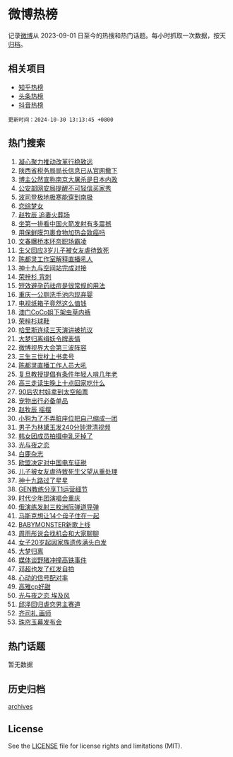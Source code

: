 # 微博热榜

记录[微博](https://www.weibo.com)从 2023-09-01 日至今的热搜和热门话题。每小时抓取一次数据，按天[归档](archives)。

## 相关项目

- [知乎热榜](https://github.com/hotarchive/zhihu)
- [头条热榜](https://github.com/hotarchive/toutiao)
- [抖音热榜](https://github.com/hotarchive/douyin)


`更新时间：2024-10-30 13:13:45 +0800`

## 热门搜索

1. [凝心聚力推动改革行稳致远](https://m.weibo.cn/search?containerid=100103type%3D1%26t%3D10%26q%3D%23%E5%87%9D%E5%BF%83%E8%81%9A%E5%8A%9B%E6%8E%A8%E5%8A%A8%E6%94%B9%E9%9D%A9%E8%A1%8C%E7%A8%B3%E8%87%B4%E8%BF%9C%23&stream_entry_id=51&isnewpage=1&extparam=seat%3D1%26pos%3D0%26stream_entry_id%3D51%26c_type%3D51%26q%3D%2523%25E5%2587%259D%25E5%25BF%2583%25E8%2581%259A%25E5%258A%259B%25E6%258E%25A8%25E5%258A%25A8%25E6%2594%25B9%25E9%259D%25A9%25E8%25A1%258C%25E7%25A8%25B3%25E8%2587%25B4%25E8%25BF%259C%2523%26cate%3D10103%26dgr%3D0%26filter_type%3Drealtimehot%26display_time%3D1730265224%26pre_seqid%3D173026522435902748011131)
1. [陕西省税务局局长信息已从官网撤下](https://m.weibo.cn/search?containerid=100103type%3D1%26t%3D10%26q%3D%23%E9%99%95%E8%A5%BF%E7%9C%81%E7%A8%8E%E5%8A%A1%E5%B1%80%E5%B1%80%E9%95%BF%E4%BF%A1%E6%81%AF%E5%B7%B2%E4%BB%8E%E5%AE%98%E7%BD%91%E6%92%A4%E4%B8%8B%23&stream_entry_id=31&isnewpage=1&extparam=seat%3D1%26stream_entry_id%3D31%26flag%3D1%26band_rank%3D1%26pos%3D0%26filter_type%3Drealtimehot%26c_type%3D31%26realpos%3D1%26q%3D%2523%25E9%2599%2595%25E8%25A5%25BF%25E7%259C%2581%25E7%25A8%258E%25E5%258A%25A1%25E5%25B1%2580%25E5%25B1%2580%25E9%2595%25BF%25E4%25BF%25A1%25E6%2581%25AF%25E5%25B7%25B2%25E4%25BB%258E%25E5%25AE%2598%25E7%25BD%2591%25E6%2592%25A4%25E4%25B8%258B%2523%26cate%3D5001%26dgr%3D0%26lcate%3D5001%26display_time%3D1730265224%26pre_seqid%3D173026522435902748011131)
1. [博主公然宣称南京大屠杀是日本内政](https://m.weibo.cn/search?containerid=100103type%3D1%26t%3D10%26q%3D%23%E5%8D%9A%E4%B8%BB%E5%85%AC%E7%84%B6%E5%AE%A3%E7%A7%B0%E5%8D%97%E4%BA%AC%E5%A4%A7%E5%B1%A0%E6%9D%80%E6%98%AF%E6%97%A5%E6%9C%AC%E5%86%85%E6%94%BF%23&stream_entry_id=31&isnewpage=1&extparam=seat%3D1%26stream_entry_id%3D31%26flag%3D1%26band_rank%3D2%26pos%3D1%26filter_type%3Drealtimehot%26c_type%3D31%26realpos%3D2%26q%3D%2523%25E5%258D%259A%25E4%25B8%25BB%25E5%2585%25AC%25E7%2584%25B6%25E5%25AE%25A3%25E7%25A7%25B0%25E5%258D%2597%25E4%25BA%25AC%25E5%25A4%25A7%25E5%25B1%25A0%25E6%259D%2580%25E6%2598%25AF%25E6%2597%25A5%25E6%259C%25AC%25E5%2586%2585%25E6%2594%25BF%2523%26cate%3D5001%26dgr%3D0%26lcate%3D5001%26display_time%3D1730265224%26pre_seqid%3D173026522435902748011131)
1. [公安部网安局提醒不可轻信买家秀](https://m.weibo.cn/search?containerid=100103type%3D1%26t%3D10%26q%3D%23%E5%85%AC%E5%AE%89%E9%83%A8%E7%BD%91%E5%AE%89%E5%B1%80%E6%8F%90%E9%86%92%E4%B8%8D%E5%8F%AF%E8%BD%BB%E4%BF%A1%E4%B9%B0%E5%AE%B6%E7%A7%80%23&stream_entry_id=31&isnewpage=1&extparam=seat%3D1%26stream_entry_id%3D31%26flag%3D0%26band_rank%3D3%26pos%3D2%26filter_type%3Drealtimehot%26c_type%3D31%26realpos%3D3%26q%3D%2523%25E5%2585%25AC%25E5%25AE%2589%25E9%2583%25A8%25E7%25BD%2591%25E5%25AE%2589%25E5%25B1%2580%25E6%258F%2590%25E9%2586%2592%25E4%25B8%258D%25E5%258F%25AF%25E8%25BD%25BB%25E4%25BF%25A1%25E4%25B9%25B0%25E5%25AE%25B6%25E7%25A7%2580%2523%26cate%3D5001%26dgr%3D0%26lcate%3D5001%26display_time%3D1730265224%26pre_seqid%3D173026522435902748011131)
1. [波司登极地极寒能穿到南极](https://m.weibo.cn/search?containerid=100103type%3D1%26t%3D10%26q%3D%23%E6%B3%A2%E5%8F%B8%E7%99%BB%E6%9E%81%E5%9C%B0%E6%9E%81%E5%AF%92%E8%83%BD%E7%A9%BF%E5%88%B0%E5%8D%97%E6%9E%81%23&stream_entry_id=31&isnewpage=1&extparam=seat%3D1%26stream_entry_id%3D31%26is_ad_pos%3D1%26lcate%3D5001%26topic_ad%3D1%26pos%3D3%26band_rank%3D4%26c_type%3D31%26filter_type%3Drealtimehot%26q%3D%2523%25E6%25B3%25A2%25E5%258F%25B8%25E7%2599%25BB%25E6%259E%2581%25E5%259C%25B0%25E6%259E%2581%25E5%25AF%2592%25E8%2583%25BD%25E7%25A9%25BF%25E5%2588%25B0%25E5%258D%2597%25E6%259E%2581%2523%26cate%3D5001%26dgr%3D0%26adid%3D262423%26display_time%3D1730265224%26pre_seqid%3D173026522435902748011131)
1. [恋综梦女](https://m.weibo.cn/search?containerid=100103type%3D1%26t%3D10%26q%3D%E6%81%8B%E7%BB%BC%E6%A2%A6%E5%A5%B3&stream_entry_id=31&isnewpage=1&extparam=seat%3D1%26stream_entry_id%3D31%26flag%3D1%26band_rank%3D4%26pos%3D4%26filter_type%3Drealtimehot%26c_type%3D31%26realpos%3D4%26q%3D%25E6%2581%258B%25E7%25BB%25BC%25E6%25A2%25A6%25E5%25A5%25B3%26cate%3D5001%26dgr%3D0%26lcate%3D5001%26display_time%3D1730265224%26pre_seqid%3D173026522435902748011131)
1. [赵牧辰 追妻火葬场](https://m.weibo.cn/search?containerid=100103type%3D1%26t%3D10%26q%3D%E8%B5%B5%E7%89%A7%E8%BE%B0+%E8%BF%BD%E5%A6%BB%E7%81%AB%E8%91%AC%E5%9C%BA&stream_entry_id=31&isnewpage=1&extparam=seat%3D1%26stream_entry_id%3D31%26flag%3D1%26band_rank%3D5%26pos%3D5%26filter_type%3Drealtimehot%26c_type%3D31%26realpos%3D5%26q%3D%25E8%25B5%25B5%25E7%2589%25A7%25E8%25BE%25B0%2520%25E8%25BF%25BD%25E5%25A6%25BB%25E7%2581%25AB%25E8%2591%25AC%25E5%259C%25BA%26cate%3D5001%26dgr%3D0%26lcate%3D5001%26display_time%3D1730265224%26pre_seqid%3D173026522435902748011131)
1. [坐第一排看中国火箭发射有多震撼](https://m.weibo.cn/search?containerid=100103type%3D1%26t%3D10%26q%3D%23%E5%9D%90%E7%AC%AC%E4%B8%80%E6%8E%92%E7%9C%8B%E4%B8%AD%E5%9B%BD%E7%81%AB%E7%AE%AD%E5%8F%91%E5%B0%84%E6%9C%89%E5%A4%9A%E9%9C%87%E6%92%BC%23&stream_entry_id=31&isnewpage=1&extparam=seat%3D1%26stream_entry_id%3D31%26flag%3D0%26band_rank%3D6%26pos%3D6%26filter_type%3Drealtimehot%26c_type%3D31%26realpos%3D6%26q%3D%2523%25E5%259D%2590%25E7%25AC%25AC%25E4%25B8%2580%25E6%258E%2592%25E7%259C%258B%25E4%25B8%25AD%25E5%259B%25BD%25E7%2581%25AB%25E7%25AE%25AD%25E5%258F%2591%25E5%25B0%2584%25E6%259C%2589%25E5%25A4%259A%25E9%259C%2587%25E6%2592%25BC%2523%26cate%3D5001%26dgr%3D0%26lcate%3D5001%26display_time%3D1730265224%26pre_seqid%3D173026522435902748011131)
1. [用保鲜膜包裹食物加热会致癌吗](https://m.weibo.cn/search?containerid=100103type%3D1%26t%3D10%26q%3D%23%E7%94%A8%E4%BF%9D%E9%B2%9C%E8%86%9C%E5%8C%85%E8%A3%B9%E9%A3%9F%E7%89%A9%E5%8A%A0%E7%83%AD%E4%BC%9A%E8%87%B4%E7%99%8C%E5%90%97%23&stream_entry_id=31&isnewpage=1&extparam=seat%3D1%26stream_entry_id%3D31%26is_ad_pos%3D1%26lcate%3D5001%26filter_type%3Drealtimehot%26band_rank%3D7%26c_type%3D31%26pos%3D7%26q%3D%2523%25E7%2594%25A8%25E4%25BF%259D%25E9%25B2%259C%25E8%2586%259C%25E5%258C%2585%25E8%25A3%25B9%25E9%25A3%259F%25E7%2589%25A9%25E5%258A%25A0%25E7%2583%25AD%25E4%25BC%259A%25E8%2587%25B4%25E7%2599%258C%25E5%2590%2597%2523%26cate%3D5001%26dgr%3D0%26adid%3D262540%26display_time%3D1730265224%26pre_seqid%3D173026522435902748011131)
1. [文春曝桥本环奈职场霸凌](https://m.weibo.cn/search?containerid=100103type%3D1%26t%3D10%26q%3D%23%E6%96%87%E6%98%A5%E6%9B%9D%E6%A1%A5%E6%9C%AC%E7%8E%AF%E5%A5%88%E8%81%8C%E5%9C%BA%E9%9C%B8%E5%87%8C%23&stream_entry_id=31&isnewpage=1&extparam=seat%3D1%26stream_entry_id%3D31%26flag%3D0%26band_rank%3D7%26pos%3D8%26filter_type%3Drealtimehot%26c_type%3D31%26realpos%3D7%26q%3D%2523%25E6%2596%2587%25E6%2598%25A5%25E6%259B%259D%25E6%25A1%25A5%25E6%259C%25AC%25E7%258E%25AF%25E5%25A5%2588%25E8%2581%258C%25E5%259C%25BA%25E9%259C%25B8%25E5%2587%258C%2523%26cate%3D5001%26dgr%3D0%26lcate%3D5001%26display_time%3D1730265224%26pre_seqid%3D173026522435902748011131)
1. [生父回应3岁儿子被女友虐待致死](https://m.weibo.cn/search?containerid=100103type%3D1%26t%3D10%26q%3D%23%E7%94%9F%E7%88%B6%E5%9B%9E%E5%BA%943%E5%B2%81%E5%84%BF%E5%AD%90%E8%A2%AB%E5%A5%B3%E5%8F%8B%E8%99%90%E5%BE%85%E8%87%B4%E6%AD%BB%23&stream_entry_id=31&isnewpage=1&extparam=seat%3D1%26stream_entry_id%3D31%26flag%3D2%26band_rank%3D8%26pos%3D9%26filter_type%3Drealtimehot%26c_type%3D31%26realpos%3D8%26q%3D%2523%25E7%2594%259F%25E7%2588%25B6%25E5%259B%259E%25E5%25BA%25943%25E5%25B2%2581%25E5%2584%25BF%25E5%25AD%2590%25E8%25A2%25AB%25E5%25A5%25B3%25E5%258F%258B%25E8%2599%2590%25E5%25BE%2585%25E8%2587%25B4%25E6%25AD%25BB%2523%26cate%3D5001%26dgr%3D0%26lcate%3D5001%26display_time%3D1730265224%26pre_seqid%3D173026522435902748011131)
1. [陈都灵工作室解释直播吼人](https://m.weibo.cn/search?containerid=100103type%3D1%26t%3D10%26q%3D%23%E9%99%88%E9%83%BD%E7%81%B5%E5%B7%A5%E4%BD%9C%E5%AE%A4%E8%A7%A3%E9%87%8A%E7%9B%B4%E6%92%AD%E5%90%BC%E4%BA%BA%23&stream_entry_id=31&isnewpage=1&extparam=seat%3D1%26stream_entry_id%3D31%26flag%3D2%26band_rank%3D9%26pos%3D10%26filter_type%3Drealtimehot%26c_type%3D31%26realpos%3D9%26q%3D%2523%25E9%2599%2588%25E9%2583%25BD%25E7%2581%25B5%25E5%25B7%25A5%25E4%25BD%259C%25E5%25AE%25A4%25E8%25A7%25A3%25E9%2587%258A%25E7%259B%25B4%25E6%2592%25AD%25E5%2590%25BC%25E4%25BA%25BA%2523%26cate%3D5001%26dgr%3D0%26lcate%3D5001%26display_time%3D1730265224%26pre_seqid%3D173026522435902748011131)
1. [神十九与空间站完成对接](https://m.weibo.cn/search?containerid=100103type%3D1%26t%3D10%26q%3D%23%E7%A5%9E%E5%8D%81%E4%B9%9D%E4%B8%8E%E7%A9%BA%E9%97%B4%E7%AB%99%E5%AE%8C%E6%88%90%E5%AF%B9%E6%8E%A5%23&stream_entry_id=31&isnewpage=1&extparam=seat%3D1%26stream_entry_id%3D31%26flag%3D0%26band_rank%3D10%26pos%3D11%26filter_type%3Drealtimehot%26c_type%3D31%26realpos%3D10%26q%3D%2523%25E7%25A5%259E%25E5%258D%2581%25E4%25B9%259D%25E4%25B8%258E%25E7%25A9%25BA%25E9%2597%25B4%25E7%25AB%2599%25E5%25AE%258C%25E6%2588%2590%25E5%25AF%25B9%25E6%258E%25A5%2523%26cate%3D5001%26dgr%3D0%26lcate%3D5001%26display_time%3D1730265224%26pre_seqid%3D173026522435902748011131)
1. [荣梓杉 背刺](https://m.weibo.cn/search?containerid=100103type%3D1%26t%3D10%26q%3D%E8%8D%A3%E6%A2%93%E6%9D%89+%E8%83%8C%E5%88%BA&stream_entry_id=31&isnewpage=1&extparam=seat%3D1%26stream_entry_id%3D31%26flag%3D1%26band_rank%3D11%26pos%3D12%26filter_type%3Drealtimehot%26c_type%3D31%26realpos%3D11%26q%3D%25E8%258D%25A3%25E6%25A2%2593%25E6%259D%2589%2520%25E8%2583%258C%25E5%2588%25BA%26cate%3D5001%26dgr%3D0%26lcate%3D5001%26display_time%3D1730265224%26pre_seqid%3D173026522435902748011131)
1. [短效避孕药祛痘是很常规的用法](https://m.weibo.cn/search?containerid=100103type%3D1%26t%3D10%26q%3D%23%E7%9F%AD%E6%95%88%E9%81%BF%E5%AD%95%E8%8D%AF%E7%A5%9B%E7%97%98%E6%98%AF%E5%BE%88%E5%B8%B8%E8%A7%84%E7%9A%84%E7%94%A8%E6%B3%95%23&stream_entry_id=31&isnewpage=1&extparam=seat%3D1%26stream_entry_id%3D31%26flag%3D2%26band_rank%3D12%26pos%3D13%26filter_type%3Drealtimehot%26c_type%3D31%26realpos%3D12%26q%3D%2523%25E7%259F%25AD%25E6%2595%2588%25E9%2581%25BF%25E5%25AD%2595%25E8%258D%25AF%25E7%25A5%259B%25E7%2597%2598%25E6%2598%25AF%25E5%25BE%2588%25E5%25B8%25B8%25E8%25A7%2584%25E7%259A%2584%25E7%2594%25A8%25E6%25B3%2595%2523%26cate%3D5001%26dgr%3D0%26lcate%3D5001%26display_time%3D1730265224%26pre_seqid%3D173026522435902748011131)
1. [重庆一公厕洗手池内现弃婴](https://m.weibo.cn/search?containerid=100103type%3D1%26t%3D10%26q%3D%23%E9%87%8D%E5%BA%86%E4%B8%80%E5%85%AC%E5%8E%95%E6%B4%97%E6%89%8B%E6%B1%A0%E5%86%85%E7%8E%B0%E5%BC%83%E5%A9%B4%23&stream_entry_id=31&isnewpage=1&extparam=seat%3D1%26stream_entry_id%3D31%26flag%3D1%26band_rank%3D13%26pos%3D14%26filter_type%3Drealtimehot%26c_type%3D31%26realpos%3D13%26q%3D%2523%25E9%2587%258D%25E5%25BA%2586%25E4%25B8%2580%25E5%2585%25AC%25E5%258E%2595%25E6%25B4%2597%25E6%2589%258B%25E6%25B1%25A0%25E5%2586%2585%25E7%258E%25B0%25E5%25BC%2583%25E5%25A9%25B4%2523%26cate%3D5001%26dgr%3D0%26lcate%3D5001%26display_time%3D1730265224%26pre_seqid%3D173026522435902748011131)
1. [电视纸箱子竟然这么值钱](https://m.weibo.cn/search?containerid=100103type%3D1%26t%3D10%26q%3D%23%E7%94%B5%E8%A7%86%E7%BA%B8%E7%AE%B1%E5%AD%90%E7%AB%9F%E7%84%B6%E8%BF%99%E4%B9%88%E5%80%BC%E9%92%B1%23&stream_entry_id=31&isnewpage=1&extparam=seat%3D1%26stream_entry_id%3D31%26flag%3D0%26band_rank%3D14%26pos%3D15%26filter_type%3Drealtimehot%26c_type%3D31%26realpos%3D14%26q%3D%2523%25E7%2594%25B5%25E8%25A7%2586%25E7%25BA%25B8%25E7%25AE%25B1%25E5%25AD%2590%25E7%25AB%259F%25E7%2584%25B6%25E8%25BF%2599%25E4%25B9%2588%25E5%2580%25BC%25E9%2592%25B1%2523%26cate%3D5001%26dgr%3D0%26lcate%3D5001%26display_time%3D1730265224%26pre_seqid%3D173026522435902748011131)
1. [澳门CoCo姐下架虫草内裤](https://m.weibo.cn/search?containerid=100103type%3D1%26t%3D10%26q%3D%23%E6%BE%B3%E9%97%A8CoCo%E5%A7%90%E4%B8%8B%E6%9E%B6%E8%99%AB%E8%8D%89%E5%86%85%E8%A3%A4%23&stream_entry_id=31&isnewpage=1&extparam=seat%3D1%26stream_entry_id%3D31%26flag%3D2%26band_rank%3D15%26pos%3D16%26filter_type%3Drealtimehot%26c_type%3D31%26realpos%3D15%26q%3D%2523%25E6%25BE%25B3%25E9%2597%25A8CoCo%25E5%25A7%2590%25E4%25B8%258B%25E6%259E%25B6%25E8%2599%25AB%25E8%258D%2589%25E5%2586%2585%25E8%25A3%25A4%2523%26cate%3D5001%26dgr%3D0%26lcate%3D5001%26display_time%3D1730265224%26pre_seqid%3D173026522435902748011131)
1. [荣梓杉球鞋](https://m.weibo.cn/search?containerid=100103type%3D1%26t%3D10%26q%3D%E8%8D%A3%E6%A2%93%E6%9D%89%E7%90%83%E9%9E%8B&stream_entry_id=31&isnewpage=1&extparam=seat%3D1%26stream_entry_id%3D31%26flag%3D1%26band_rank%3D16%26pos%3D17%26filter_type%3Drealtimehot%26c_type%3D31%26realpos%3D16%26q%3D%25E8%258D%25A3%25E6%25A2%2593%25E6%259D%2589%25E7%2590%2583%25E9%259E%258B%26cate%3D5001%26dgr%3D0%26lcate%3D5001%26display_time%3D1730265224%26pre_seqid%3D173026522435902748011131)
1. [哈里斯连续三天演讲被抗议](https://m.weibo.cn/search?containerid=100103type%3D1%26t%3D10%26q%3D%23%E5%93%88%E9%87%8C%E6%96%AF%E8%BF%9E%E7%BB%AD%E4%B8%89%E5%A4%A9%E6%BC%94%E8%AE%B2%E8%A2%AB%E6%8A%97%E8%AE%AE%23&stream_entry_id=31&isnewpage=1&extparam=seat%3D1%26stream_entry_id%3D31%26flag%3D1%26band_rank%3D17%26pos%3D18%26filter_type%3Drealtimehot%26c_type%3D31%26realpos%3D17%26q%3D%2523%25E5%2593%2588%25E9%2587%258C%25E6%2596%25AF%25E8%25BF%259E%25E7%25BB%25AD%25E4%25B8%2589%25E5%25A4%25A9%25E6%25BC%2594%25E8%25AE%25B2%25E8%25A2%25AB%25E6%258A%2597%25E8%25AE%25AE%2523%26cate%3D5001%26dgr%3D0%26lcate%3D5001%26display_time%3D1730265224%26pre_seqid%3D173026522435902748011131)
1. [大梦归离缉妖令牌表情](https://m.weibo.cn/search?containerid=100103type%3D1%26t%3D10%26q%3D%23%E5%A4%A7%E6%A2%A6%E5%BD%92%E7%A6%BB%E7%BC%89%E5%A6%96%E4%BB%A4%E7%89%8C%E8%A1%A8%E6%83%85%23&stream_entry_id=31&isnewpage=1&extparam=seat%3D1%26stream_entry_id%3D31%26flag%3D1%26band_rank%3D18%26pos%3D19%26filter_type%3Drealtimehot%26c_type%3D31%26realpos%3D18%26q%3D%2523%25E5%25A4%25A7%25E6%25A2%25A6%25E5%25BD%2592%25E7%25A6%25BB%25E7%25BC%2589%25E5%25A6%2596%25E4%25BB%25A4%25E7%2589%258C%25E8%25A1%25A8%25E6%2583%2585%2523%26cate%3D5001%26dgr%3D0%26lcate%3D5001%26display_time%3D1730265224%26pre_seqid%3D173026522435902748011131)
1. [微博视界大会第三波阵容](https://m.weibo.cn/search?containerid=100103type%3D1%26t%3D10%26q%3D%23%E5%BE%AE%E5%8D%9A%E8%A7%86%E7%95%8C%E5%A4%A7%E4%BC%9A%E7%AC%AC%E4%B8%89%E6%B3%A2%E9%98%B5%E5%AE%B9%23&stream_entry_id=31&isnewpage=1&extparam=seat%3D1%26stream_entry_id%3D31%26flag%3D1%26band_rank%3D19%26pos%3D20%26filter_type%3Drealtimehot%26c_type%3D31%26realpos%3D19%26q%3D%2523%25E5%25BE%25AE%25E5%258D%259A%25E8%25A7%2586%25E7%2595%258C%25E5%25A4%25A7%25E4%25BC%259A%25E7%25AC%25AC%25E4%25B8%2589%25E6%25B3%25A2%25E9%2598%25B5%25E5%25AE%25B9%2523%26cate%3D5001%26dgr%3D0%26lcate%3D5001%26display_time%3D1730265224%26pre_seqid%3D173026522435902748011131)
1. [三生三世枕上书卖号](https://m.weibo.cn/search?containerid=100103type%3D1%26t%3D10%26q%3D%23%E4%B8%89%E7%94%9F%E4%B8%89%E4%B8%96%E6%9E%95%E4%B8%8A%E4%B9%A6%E5%8D%96%E5%8F%B7%23&stream_entry_id=31&isnewpage=1&extparam=seat%3D1%26stream_entry_id%3D31%26flag%3D1%26band_rank%3D20%26pos%3D21%26filter_type%3Drealtimehot%26c_type%3D31%26realpos%3D20%26q%3D%2523%25E4%25B8%2589%25E7%2594%259F%25E4%25B8%2589%25E4%25B8%2596%25E6%259E%2595%25E4%25B8%258A%25E4%25B9%25A6%25E5%258D%2596%25E5%258F%25B7%2523%26cate%3D5001%26dgr%3D0%26lcate%3D5001%26display_time%3D1730265224%26pre_seqid%3D173026522435902748011131)
1. [陈都灵直播工作人员大吼](https://m.weibo.cn/search?containerid=100103type%3D1%26t%3D10%26q%3D%23%E9%99%88%E9%83%BD%E7%81%B5%E7%9B%B4%E6%92%AD%E5%B7%A5%E4%BD%9C%E4%BA%BA%E5%91%98%E5%A4%A7%E5%90%BC%23&stream_entry_id=31&isnewpage=1&extparam=seat%3D1%26stream_entry_id%3D31%26flag%3D2%26band_rank%3D21%26pos%3D22%26filter_type%3Drealtimehot%26c_type%3D31%26realpos%3D21%26q%3D%2523%25E9%2599%2588%25E9%2583%25BD%25E7%2581%25B5%25E7%259B%25B4%25E6%2592%25AD%25E5%25B7%25A5%25E4%25BD%259C%25E4%25BA%25BA%25E5%2591%2598%25E5%25A4%25A7%25E5%2590%25BC%2523%26cate%3D5001%26dgr%3D0%26lcate%3D5001%26display_time%3D1730265224%26pre_seqid%3D173026522435902748011131)
1. [复旦教授提倡有条件年轻人啃几年老](https://m.weibo.cn/search?containerid=100103type%3D1%26t%3D10%26q%3D%23%E5%A4%8D%E6%97%A6%E6%95%99%E6%8E%88%E6%8F%90%E5%80%A1%E6%9C%89%E6%9D%A1%E4%BB%B6%E5%B9%B4%E8%BD%BB%E4%BA%BA%E5%95%83%E5%87%A0%E5%B9%B4%E8%80%81%23&stream_entry_id=31&isnewpage=1&extparam=seat%3D1%26stream_entry_id%3D31%26flag%3D0%26band_rank%3D22%26pos%3D23%26filter_type%3Drealtimehot%26c_type%3D31%26realpos%3D22%26q%3D%2523%25E5%25A4%258D%25E6%2597%25A6%25E6%2595%2599%25E6%258E%2588%25E6%258F%2590%25E5%2580%25A1%25E6%259C%2589%25E6%259D%25A1%25E4%25BB%25B6%25E5%25B9%25B4%25E8%25BD%25BB%25E4%25BA%25BA%25E5%2595%2583%25E5%2587%25A0%25E5%25B9%25B4%25E8%2580%2581%2523%26cate%3D5001%26dgr%3D0%26lcate%3D5001%26display_time%3D1730265224%26pre_seqid%3D173026522435902748011131)
1. [高三走读生晚上十点回家吃什么](https://m.weibo.cn/search?containerid=100103type%3D1%26t%3D10%26q%3D%E9%AB%98%E4%B8%89%E8%B5%B0%E8%AF%BB%E7%94%9F%E6%99%9A%E4%B8%8A%E5%8D%81%E7%82%B9%E5%9B%9E%E5%AE%B6%E5%90%83%E4%BB%80%E4%B9%88&stream_entry_id=31&isnewpage=1&extparam=seat%3D1%26stream_entry_id%3D31%26flag%3D1%26band_rank%3D23%26pos%3D24%26filter_type%3Drealtimehot%26c_type%3D31%26realpos%3D23%26q%3D%25E9%25AB%2598%25E4%25B8%2589%25E8%25B5%25B0%25E8%25AF%25BB%25E7%2594%259F%25E6%2599%259A%25E4%25B8%258A%25E5%258D%2581%25E7%2582%25B9%25E5%259B%259E%25E5%25AE%25B6%25E5%2590%2583%25E4%25BB%2580%25E4%25B9%2588%26cate%3D5001%26dgr%3D0%26lcate%3D5001%26display_time%3D1730265224%26pre_seqid%3D173026522435902748011131)
1. [90后农村娃拿到太空船票](https://m.weibo.cn/search?containerid=100103type%3D1%26t%3D10%26q%3D%2390%E5%90%8E%E5%86%9C%E6%9D%91%E5%A8%83%E6%8B%BF%E5%88%B0%E5%A4%AA%E7%A9%BA%E8%88%B9%E7%A5%A8%23&stream_entry_id=31&isnewpage=1&extparam=seat%3D1%26stream_entry_id%3D31%26flag%3D0%26band_rank%3D24%26pos%3D25%26filter_type%3Drealtimehot%26c_type%3D31%26realpos%3D24%26q%3D%252390%25E5%2590%258E%25E5%2586%259C%25E6%259D%2591%25E5%25A8%2583%25E6%258B%25BF%25E5%2588%25B0%25E5%25A4%25AA%25E7%25A9%25BA%25E8%2588%25B9%25E7%25A5%25A8%2523%26cate%3D5001%26dgr%3D0%26lcate%3D5001%26display_time%3D1730265224%26pre_seqid%3D173026522435902748011131)
1. [宠物出行必备单品](https://m.weibo.cn/search?containerid=100103type%3D1%26t%3D10%26q%3D%23%E5%AE%A0%E7%89%A9%E5%87%BA%E8%A1%8C%E5%BF%85%E5%A4%87%E5%8D%95%E5%93%81%23&stream_entry_id=31&isnewpage=1&extparam=seat%3D1%26stream_entry_id%3D31%26flag%3D0%26lcate%3D5001%26band_rank%3D25%26pos%3D26%26realpos%3D25%26c_type%3D31%26filter_type%3Drealtimehot%26q%3D%2523%25E5%25AE%25A0%25E7%2589%25A9%25E5%2587%25BA%25E8%25A1%258C%25E5%25BF%2585%25E5%25A4%2587%25E5%258D%2595%25E5%2593%2581%2523%26cate%3D5001%26dgr%3D0%26adid%3D260802%26display_time%3D1730265224%26pre_seqid%3D173026522435902748011131)
1. [赵牧辰 摇摆](https://m.weibo.cn/search?containerid=100103type%3D1%26t%3D10%26q%3D%E8%B5%B5%E7%89%A7%E8%BE%B0+%E6%91%87%E6%91%86&stream_entry_id=31&isnewpage=1&extparam=seat%3D1%26stream_entry_id%3D31%26flag%3D1%26band_rank%3D26%26pos%3D27%26filter_type%3Drealtimehot%26c_type%3D31%26realpos%3D26%26q%3D%25E8%25B5%25B5%25E7%2589%25A7%25E8%25BE%25B0%2520%25E6%2591%2587%25E6%2591%2586%26cate%3D5001%26dgr%3D0%26lcate%3D5001%26display_time%3D1730265224%26pre_seqid%3D173026522435902748011131)
1. [小狗为了不弄脏座位把自己缩成一团](https://m.weibo.cn/search?containerid=100103type%3D1%26t%3D10%26q%3D%E5%B0%8F%E7%8B%97%E4%B8%BA%E4%BA%86%E4%B8%8D%E5%BC%84%E8%84%8F%E5%BA%A7%E4%BD%8D%E6%8A%8A%E8%87%AA%E5%B7%B1%E7%BC%A9%E6%88%90%E4%B8%80%E5%9B%A2&stream_entry_id=31&isnewpage=1&extparam=seat%3D1%26stream_entry_id%3D31%26flag%3D1%26band_rank%3D27%26pos%3D28%26filter_type%3Drealtimehot%26c_type%3D31%26realpos%3D27%26q%3D%25E5%25B0%258F%25E7%258B%2597%25E4%25B8%25BA%25E4%25BA%2586%25E4%25B8%258D%25E5%25BC%2584%25E8%2584%258F%25E5%25BA%25A7%25E4%25BD%258D%25E6%258A%258A%25E8%2587%25AA%25E5%25B7%25B1%25E7%25BC%25A9%25E6%2588%2590%25E4%25B8%2580%25E5%259B%25A2%26cate%3D5001%26dgr%3D0%26lcate%3D5001%26display_time%3D1730265224%26pre_seqid%3D173026522435902748011131)
1. [男子为林黛玉发240分钟澄清视频](https://m.weibo.cn/search?containerid=100103type%3D1%26t%3D10%26q%3D%23%E7%94%B7%E5%AD%90%E4%B8%BA%E6%9E%97%E9%BB%9B%E7%8E%89%E5%8F%91240%E5%88%86%E9%92%9F%E6%BE%84%E6%B8%85%E8%A7%86%E9%A2%91%23&stream_entry_id=31&isnewpage=1&extparam=seat%3D1%26stream_entry_id%3D31%26flag%3D0%26band_rank%3D28%26pos%3D29%26filter_type%3Drealtimehot%26c_type%3D31%26realpos%3D28%26q%3D%2523%25E7%2594%25B7%25E5%25AD%2590%25E4%25B8%25BA%25E6%259E%2597%25E9%25BB%259B%25E7%258E%2589%25E5%258F%2591240%25E5%2588%2586%25E9%2592%259F%25E6%25BE%2584%25E6%25B8%2585%25E8%25A7%2586%25E9%25A2%2591%2523%26cate%3D5001%26dgr%3D0%26lcate%3D5001%26display_time%3D1730265224%26pre_seqid%3D173026522435902748011131)
1. [韩女团成员拍摄中乳牙掉了](https://m.weibo.cn/search?containerid=100103type%3D1%26t%3D10%26q%3D%E9%9F%A9%E5%A5%B3%E5%9B%A2%E6%88%90%E5%91%98%E6%8B%8D%E6%91%84%E4%B8%AD%E4%B9%B3%E7%89%99%E6%8E%89%E4%BA%86&stream_entry_id=31&isnewpage=1&extparam=seat%3D1%26stream_entry_id%3D31%26flag%3D0%26band_rank%3D29%26pos%3D30%26filter_type%3Drealtimehot%26c_type%3D31%26realpos%3D29%26q%3D%25E9%259F%25A9%25E5%25A5%25B3%25E5%259B%25A2%25E6%2588%2590%25E5%2591%2598%25E6%258B%258D%25E6%2591%2584%25E4%25B8%25AD%25E4%25B9%25B3%25E7%2589%2599%25E6%258E%2589%25E4%25BA%2586%26cate%3D5001%26dgr%3D0%26lcate%3D5001%26display_time%3D1730265224%26pre_seqid%3D173026522435902748011131)
1. [光与夜之恋](https://m.weibo.cn/search?containerid=100103type%3D1%26t%3D10%26q%3D%E5%85%89%E4%B8%8E%E5%A4%9C%E4%B9%8B%E6%81%8B&stream_entry_id=31&isnewpage=1&extparam=seat%3D1%26stream_entry_id%3D31%26flag%3D0%26band_rank%3D30%26pos%3D31%26filter_type%3Drealtimehot%26c_type%3D31%26realpos%3D30%26q%3D%25E5%2585%2589%25E4%25B8%258E%25E5%25A4%259C%25E4%25B9%258B%25E6%2581%258B%26cate%3D5001%26dgr%3D0%26lcate%3D5001%26display_time%3D1730265224%26pre_seqid%3D173026522435902748011131)
1. [白鹿杂志](https://m.weibo.cn/search?containerid=100103type%3D1%26t%3D10%26q%3D%E7%99%BD%E9%B9%BF%E6%9D%82%E5%BF%97&stream_entry_id=31&isnewpage=1&extparam=seat%3D1%26stream_entry_id%3D31%26flag%3D1%26band_rank%3D31%26pos%3D32%26filter_type%3Drealtimehot%26c_type%3D31%26realpos%3D31%26q%3D%25E7%2599%25BD%25E9%25B9%25BF%25E6%259D%2582%25E5%25BF%2597%26cate%3D5001%26dgr%3D0%26lcate%3D5001%26display_time%3D1730265224%26pre_seqid%3D173026522435902748011131)
1. [欧盟决定对中国电车征税](https://m.weibo.cn/search?containerid=100103type%3D1%26t%3D10%26q%3D%23%E6%AC%A7%E7%9B%9F%E5%86%B3%E5%AE%9A%E5%AF%B9%E4%B8%AD%E5%9B%BD%E7%94%B5%E8%BD%A6%E5%BE%81%E7%A8%8E%23&stream_entry_id=31&isnewpage=1&extparam=seat%3D1%26stream_entry_id%3D31%26flag%3D0%26band_rank%3D32%26pos%3D33%26filter_type%3Drealtimehot%26c_type%3D31%26realpos%3D32%26q%3D%2523%25E6%25AC%25A7%25E7%259B%259F%25E5%2586%25B3%25E5%25AE%259A%25E5%25AF%25B9%25E4%25B8%25AD%25E5%259B%25BD%25E7%2594%25B5%25E8%25BD%25A6%25E5%25BE%2581%25E7%25A8%258E%2523%26cate%3D5001%26dgr%3D0%26lcate%3D5001%26display_time%3D1730265224%26pre_seqid%3D173026522435902748011131)
1. [儿子被女友虐待致死生父望从重处理](https://m.weibo.cn/search?containerid=100103type%3D1%26t%3D10%26q%3D%23%E5%84%BF%E5%AD%90%E8%A2%AB%E5%A5%B3%E5%8F%8B%E8%99%90%E5%BE%85%E8%87%B4%E6%AD%BB%E7%94%9F%E7%88%B6%E6%9C%9B%E4%BB%8E%E9%87%8D%E5%A4%84%E7%90%86%23&stream_entry_id=31&isnewpage=1&extparam=seat%3D1%26stream_entry_id%3D31%26flag%3D1%26band_rank%3D33%26pos%3D34%26filter_type%3Drealtimehot%26c_type%3D31%26realpos%3D33%26q%3D%2523%25E5%2584%25BF%25E5%25AD%2590%25E8%25A2%25AB%25E5%25A5%25B3%25E5%258F%258B%25E8%2599%2590%25E5%25BE%2585%25E8%2587%25B4%25E6%25AD%25BB%25E7%2594%259F%25E7%2588%25B6%25E6%259C%259B%25E4%25BB%258E%25E9%2587%258D%25E5%25A4%2584%25E7%2590%2586%2523%26cate%3D5001%26dgr%3D0%26lcate%3D5001%26display_time%3D1730265224%26pre_seqid%3D173026522435902748011131)
1. [神十九路过了星星](https://m.weibo.cn/search?containerid=100103type%3D1%26t%3D10%26q%3D%23%E7%A5%9E%E5%8D%81%E4%B9%9D%E8%B7%AF%E8%BF%87%E4%BA%86%E6%98%9F%E6%98%9F%23&stream_entry_id=31&isnewpage=1&extparam=seat%3D1%26stream_entry_id%3D31%26flag%3D1%26band_rank%3D34%26pos%3D35%26filter_type%3Drealtimehot%26c_type%3D31%26realpos%3D34%26q%3D%2523%25E7%25A5%259E%25E5%258D%2581%25E4%25B9%259D%25E8%25B7%25AF%25E8%25BF%2587%25E4%25BA%2586%25E6%2598%259F%25E6%2598%259F%2523%26cate%3D5001%26dgr%3D0%26lcate%3D5001%26display_time%3D1730265224%26pre_seqid%3D173026522435902748011131)
1. [GEN教练分享T1运营细节](https://m.weibo.cn/search?containerid=100103type%3D1%26t%3D10%26q%3D%23GEN%E6%95%99%E7%BB%83%E5%88%86%E4%BA%ABT1%E8%BF%90%E8%90%A5%E7%BB%86%E8%8A%82%23&stream_entry_id=31&isnewpage=1&extparam=seat%3D1%26stream_entry_id%3D31%26flag%3D1%26band_rank%3D35%26pos%3D36%26filter_type%3Drealtimehot%26c_type%3D31%26realpos%3D35%26q%3D%2523GEN%25E6%2595%2599%25E7%25BB%2583%25E5%2588%2586%25E4%25BA%25ABT1%25E8%25BF%2590%25E8%2590%25A5%25E7%25BB%2586%25E8%258A%2582%2523%26cate%3D5001%26dgr%3D0%26lcate%3D5001%26display_time%3D1730265224%26pre_seqid%3D173026522435902748011131)
1. [时代少年团演唱会重庆](https://m.weibo.cn/search?containerid=100103type%3D1%26t%3D10%26q%3D%E6%97%B6%E4%BB%A3%E5%B0%91%E5%B9%B4%E5%9B%A2%E6%BC%94%E5%94%B1%E4%BC%9A%E9%87%8D%E5%BA%86&stream_entry_id=31&isnewpage=1&extparam=seat%3D1%26stream_entry_id%3D31%26flag%3D1%26band_rank%3D36%26pos%3D37%26filter_type%3Drealtimehot%26c_type%3D31%26realpos%3D36%26q%3D%25E6%2597%25B6%25E4%25BB%25A3%25E5%25B0%2591%25E5%25B9%25B4%25E5%259B%25A2%25E6%25BC%2594%25E5%2594%25B1%25E4%25BC%259A%25E9%2587%258D%25E5%25BA%2586%26cate%3D5001%26dgr%3D0%26lcate%3D5001%26display_time%3D1730265224%26pre_seqid%3D173026522435902748011131)
1. [俄演练发射三枚洲际弹道导弹](https://m.weibo.cn/search?containerid=100103type%3D1%26t%3D10%26q%3D%23%E4%BF%84%E6%BC%94%E7%BB%83%E5%8F%91%E5%B0%84%E4%B8%89%E6%9E%9A%E6%B4%B2%E9%99%85%E5%BC%B9%E9%81%93%E5%AF%BC%E5%BC%B9%23&stream_entry_id=31&isnewpage=1&extparam=seat%3D1%26stream_entry_id%3D31%26flag%3D0%26band_rank%3D37%26pos%3D38%26filter_type%3Drealtimehot%26c_type%3D31%26realpos%3D37%26q%3D%2523%25E4%25BF%2584%25E6%25BC%2594%25E7%25BB%2583%25E5%258F%2591%25E5%25B0%2584%25E4%25B8%2589%25E6%259E%259A%25E6%25B4%25B2%25E9%2599%2585%25E5%25BC%25B9%25E9%2581%2593%25E5%25AF%25BC%25E5%25BC%25B9%2523%26cate%3D5001%26dgr%3D0%26lcate%3D5001%26display_time%3D1730265224%26pre_seqid%3D173026522435902748011131)
1. [马斯克想让14个母子住在一起](https://m.weibo.cn/search?containerid=100103type%3D1%26t%3D10%26q%3D%23%E9%A9%AC%E6%96%AF%E5%85%8B%E6%83%B3%E8%AE%A914%E4%B8%AA%E6%AF%8D%E5%AD%90%E4%BD%8F%E5%9C%A8%E4%B8%80%E8%B5%B7%23&stream_entry_id=31&isnewpage=1&extparam=seat%3D1%26stream_entry_id%3D31%26flag%3D1%26band_rank%3D38%26pos%3D39%26filter_type%3Drealtimehot%26c_type%3D31%26realpos%3D38%26q%3D%2523%25E9%25A9%25AC%25E6%2596%25AF%25E5%2585%258B%25E6%2583%25B3%25E8%25AE%25A914%25E4%25B8%25AA%25E6%25AF%258D%25E5%25AD%2590%25E4%25BD%258F%25E5%259C%25A8%25E4%25B8%2580%25E8%25B5%25B7%2523%26cate%3D5001%26dgr%3D0%26lcate%3D5001%26display_time%3D1730265224%26pre_seqid%3D173026522435902748011131)
1. [BABYMONSTER新歌上线](https://m.weibo.cn/search?containerid=100103type%3D1%26t%3D10%26q%3D%23BABYMONSTER%E6%96%B0%E6%AD%8C%E4%B8%8A%E7%BA%BF%23&stream_entry_id=31&isnewpage=1&extparam=seat%3D1%26stream_entry_id%3D31%26flag%3D1%26band_rank%3D39%26pos%3D40%26filter_type%3Drealtimehot%26c_type%3D31%26realpos%3D39%26q%3D%2523BABYMONSTER%25E6%2596%25B0%25E6%25AD%258C%25E4%25B8%258A%25E7%25BA%25BF%2523%26cate%3D5001%26dgr%3D0%26lcate%3D5001%26display_time%3D1730265224%26pre_seqid%3D173026522435902748011131)
1. [周雨彤说会找机会和大家聊聊](https://m.weibo.cn/search?containerid=100103type%3D1%26t%3D10%26q%3D%23%E5%91%A8%E9%9B%A8%E5%BD%A4%E8%AF%B4%E4%BC%9A%E6%89%BE%E6%9C%BA%E4%BC%9A%E5%92%8C%E5%A4%A7%E5%AE%B6%E8%81%8A%E8%81%8A%23&stream_entry_id=31&isnewpage=1&extparam=seat%3D1%26stream_entry_id%3D31%26flag%3D0%26band_rank%3D40%26pos%3D41%26filter_type%3Drealtimehot%26c_type%3D31%26realpos%3D40%26q%3D%2523%25E5%2591%25A8%25E9%259B%25A8%25E5%25BD%25A4%25E8%25AF%25B4%25E4%25BC%259A%25E6%2589%25BE%25E6%259C%25BA%25E4%25BC%259A%25E5%2592%258C%25E5%25A4%25A7%25E5%25AE%25B6%25E8%2581%258A%25E8%2581%258A%2523%26cate%3D5001%26dgr%3D0%26lcate%3D5001%26display_time%3D1730265224%26pre_seqid%3D173026522435902748011131)
1. [女子20岁起因家族遗传满头白发](https://m.weibo.cn/search?containerid=100103type%3D1%26t%3D10%26q%3D%23%E5%A5%B3%E5%AD%9020%E5%B2%81%E8%B5%B7%E5%9B%A0%E5%AE%B6%E6%97%8F%E9%81%97%E4%BC%A0%E6%BB%A1%E5%A4%B4%E7%99%BD%E5%8F%91%23&stream_entry_id=31&isnewpage=1&extparam=seat%3D1%26stream_entry_id%3D31%26flag%3D0%26band_rank%3D41%26pos%3D42%26filter_type%3Drealtimehot%26c_type%3D31%26realpos%3D41%26q%3D%2523%25E5%25A5%25B3%25E5%25AD%259020%25E5%25B2%2581%25E8%25B5%25B7%25E5%259B%25A0%25E5%25AE%25B6%25E6%2597%258F%25E9%2581%2597%25E4%25BC%25A0%25E6%25BB%25A1%25E5%25A4%25B4%25E7%2599%25BD%25E5%258F%2591%2523%26cate%3D5001%26dgr%3D0%26lcate%3D5001%26display_time%3D1730265224%26pre_seqid%3D173026522435902748011131)
1. [大梦归离](https://m.weibo.cn/search?containerid=100103type%3D1%26t%3D10%26q%3D%E5%A4%A7%E6%A2%A6%E5%BD%92%E7%A6%BB&stream_entry_id=31&isnewpage=1&extparam=seat%3D1%26stream_entry_id%3D31%26flag%3D1%26band_rank%3D42%26pos%3D43%26filter_type%3Drealtimehot%26c_type%3D31%26realpos%3D42%26q%3D%25E5%25A4%25A7%25E6%25A2%25A6%25E5%25BD%2592%25E7%25A6%25BB%26cate%3D5001%26dgr%3D0%26lcate%3D5001%26display_time%3D1730265224%26pre_seqid%3D173026522435902748011131)
1. [媒体谈野猪冲撞高铁事件](https://m.weibo.cn/search?containerid=100103type%3D1%26t%3D10%26q%3D%23%E5%AA%92%E4%BD%93%E8%B0%88%E9%87%8E%E7%8C%AA%E5%86%B2%E6%92%9E%E9%AB%98%E9%93%81%E4%BA%8B%E4%BB%B6%23&stream_entry_id=31&isnewpage=1&extparam=seat%3D1%26stream_entry_id%3D31%26flag%3D1%26band_rank%3D43%26pos%3D44%26filter_type%3Drealtimehot%26c_type%3D31%26realpos%3D43%26q%3D%2523%25E5%25AA%2592%25E4%25BD%2593%25E8%25B0%2588%25E9%2587%258E%25E7%258C%25AA%25E5%2586%25B2%25E6%2592%259E%25E9%25AB%2598%25E9%2593%2581%25E4%25BA%258B%25E4%25BB%25B6%2523%26cate%3D5001%26dgr%3D0%26lcate%3D5001%26display_time%3D1730265224%26pre_seqid%3D173026522435902748011131)
1. [邓超也发了红发自拍](https://m.weibo.cn/search?containerid=100103type%3D1%26t%3D10%26q%3D%23%E9%82%93%E8%B6%85%E4%B9%9F%E5%8F%91%E4%BA%86%E7%BA%A2%E5%8F%91%E8%87%AA%E6%8B%8D%23&stream_entry_id=31&isnewpage=1&extparam=seat%3D1%26stream_entry_id%3D31%26flag%3D0%26band_rank%3D44%26pos%3D45%26filter_type%3Drealtimehot%26c_type%3D31%26realpos%3D44%26q%3D%2523%25E9%2582%2593%25E8%25B6%2585%25E4%25B9%259F%25E5%258F%2591%25E4%25BA%2586%25E7%25BA%25A2%25E5%258F%2591%25E8%2587%25AA%25E6%258B%258D%2523%26cate%3D5001%26dgr%3D0%26lcate%3D5001%26display_time%3D1730265224%26pre_seqid%3D173026522435902748011131)
1. [心动的信号配对率](https://m.weibo.cn/search?containerid=100103type%3D1%26t%3D10%26q%3D%E5%BF%83%E5%8A%A8%E7%9A%84%E4%BF%A1%E5%8F%B7%E9%85%8D%E5%AF%B9%E7%8E%87&stream_entry_id=31&isnewpage=1&extparam=seat%3D1%26stream_entry_id%3D31%26flag%3D1%26band_rank%3D45%26pos%3D46%26filter_type%3Drealtimehot%26c_type%3D31%26realpos%3D45%26q%3D%25E5%25BF%2583%25E5%258A%25A8%25E7%259A%2584%25E4%25BF%25A1%25E5%258F%25B7%25E9%2585%258D%25E5%25AF%25B9%25E7%258E%2587%26cate%3D5001%26dgr%3D0%26lcate%3D5001%26display_time%3D1730265224%26pre_seqid%3D173026522435902748011131)
1. [高雅cp好甜](https://m.weibo.cn/search?containerid=100103type%3D1%26t%3D10%26q%3D%E9%AB%98%E9%9B%85cp%E5%A5%BD%E7%94%9C&stream_entry_id=31&isnewpage=1&extparam=seat%3D1%26stream_entry_id%3D31%26flag%3D1%26band_rank%3D46%26pos%3D47%26filter_type%3Drealtimehot%26c_type%3D31%26realpos%3D46%26q%3D%25E9%25AB%2598%25E9%259B%2585cp%25E5%25A5%25BD%25E7%2594%259C%26cate%3D5001%26dgr%3D0%26lcate%3D5001%26display_time%3D1730265224%26pre_seqid%3D173026522435902748011131)
1. [光与夜之恋 埃及风](https://m.weibo.cn/search?containerid=100103type%3D1%26t%3D10%26q%3D%E5%85%89%E4%B8%8E%E5%A4%9C%E4%B9%8B%E6%81%8B+%E5%9F%83%E5%8F%8A%E9%A3%8E&stream_entry_id=31&isnewpage=1&extparam=seat%3D1%26stream_entry_id%3D31%26flag%3D0%26band_rank%3D47%26pos%3D48%26filter_type%3Drealtimehot%26c_type%3D31%26realpos%3D47%26q%3D%25E5%2585%2589%25E4%25B8%258E%25E5%25A4%259C%25E4%25B9%258B%25E6%2581%258B%2520%25E5%259F%2583%25E5%258F%258A%25E9%25A3%258E%26cate%3D5001%26dgr%3D0%26lcate%3D5001%26display_time%3D1730265224%26pre_seqid%3D173026522435902748011131)
1. [邱泽回归虐恋男主赛道](https://m.weibo.cn/search?containerid=100103type%3D1%26t%3D10%26q%3D%23%E9%82%B1%E6%B3%BD%E5%9B%9E%E5%BD%92%E8%99%90%E6%81%8B%E7%94%B7%E4%B8%BB%E8%B5%9B%E9%81%93%23&stream_entry_id=31&isnewpage=1&extparam=seat%3D1%26stream_entry_id%3D31%26flag%3D1%26band_rank%3D48%26pos%3D49%26filter_type%3Drealtimehot%26c_type%3D31%26realpos%3D48%26q%3D%2523%25E9%2582%25B1%25E6%25B3%25BD%25E5%259B%259E%25E5%25BD%2592%25E8%2599%2590%25E6%2581%258B%25E7%2594%25B7%25E4%25B8%25BB%25E8%25B5%259B%25E9%2581%2593%2523%26cate%3D5001%26dgr%3D0%26lcate%3D5001%26display_time%3D1730265224%26pre_seqid%3D173026522435902748011131)
1. [齐司礼 画师](https://m.weibo.cn/search?containerid=100103type%3D1%26t%3D10%26q%3D%E9%BD%90%E5%8F%B8%E7%A4%BC+%E7%94%BB%E5%B8%88&stream_entry_id=31&isnewpage=1&extparam=seat%3D1%26stream_entry_id%3D31%26flag%3D0%26band_rank%3D49%26pos%3D50%26filter_type%3Drealtimehot%26c_type%3D31%26realpos%3D49%26q%3D%25E9%25BD%2590%25E5%258F%25B8%25E7%25A4%25BC%2520%25E7%2594%25BB%25E5%25B8%2588%26cate%3D5001%26dgr%3D0%26lcate%3D5001%26display_time%3D1730265224%26pre_seqid%3D173026522435902748011131)
1. [珠帘玉幕发布会](https://m.weibo.cn/search?containerid=100103type%3D1%26t%3D10%26q%3D%23%E7%8F%A0%E5%B8%98%E7%8E%89%E5%B9%95%E5%8F%91%E5%B8%83%E4%BC%9A%23&stream_entry_id=31&isnewpage=1&extparam=seat%3D1%26stream_entry_id%3D31%26flag%3D1%26band_rank%3D50%26pos%3D51%26filter_type%3Drealtimehot%26c_type%3D31%26realpos%3D50%26q%3D%2523%25E7%258F%25A0%25E5%25B8%2598%25E7%258E%2589%25E5%25B9%2595%25E5%258F%2591%25E5%25B8%2583%25E4%25BC%259A%2523%26cate%3D5001%26dgr%3D0%26lcate%3D5001%26display_time%3D1730265224%26pre_seqid%3D173026522435902748011131)

## 热门话题

暂无数据

## 历史归档

[archives](archives)

## License

See the [LICENSE](LICENSE) file for license rights and limitations (MIT).
